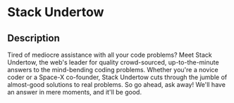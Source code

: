 # Stack Undertow

## Description

Tired of mediocre assistance with all your code problems? Meet Stack Undertow, the web's
leader for quality crowd-sourced, up-to-the-minute answers to the mind-bending coding problems.
Whether you're a novice coder or a Space-X co-founder, Stack Undertow cuts through the jumble
of almost-good solutions to real problems. So go ahead, ask away! We'll have an answer in
mere moments, and it'll be good.
